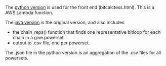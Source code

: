 The [python version](python) is used for the front end (bitcalctess.html). This is a AWS Lambda function.

The [java version](java) is the original version, and also includes
- the chain_reps() function that finds one representative bitloop for each chain in a give powerset.
- output to .csv file, one per powerset.

The .json file in the python version is an aggregation of the .csv files for all powersets.